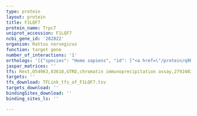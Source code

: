 ```yaml
---
type: protein
layout: protein
title: F1LQF7
protein_name: Trpc7
uniprot_accession: F1LQF7
ncbi_gene_id: '282822'
organism: Rattus norvegicus
function: target gene
number_of_interactions: '1'
orthologs: '[{"species": "Homo sapiens", "id": ["<a href=\"/protein/q9hcx4\">Q9HCX4</a>"]}, {"species": "Mus musculus", "id": ["<a href=\"/protein/q9wvc5\">Q9WVC5</a>"]}]'
jaspar_matrices: ''
tfs: Rest,O54963,83618,GTRD,chromatin immunoprecipitation assay,27924024%5Buid%5D,No
targets: ''
tfs_download: TFLink_tfs_of_F1LQF7.tsv
targets_download: ''
bindingSites_download: ''
binding_sites_ls: ''

---
```

